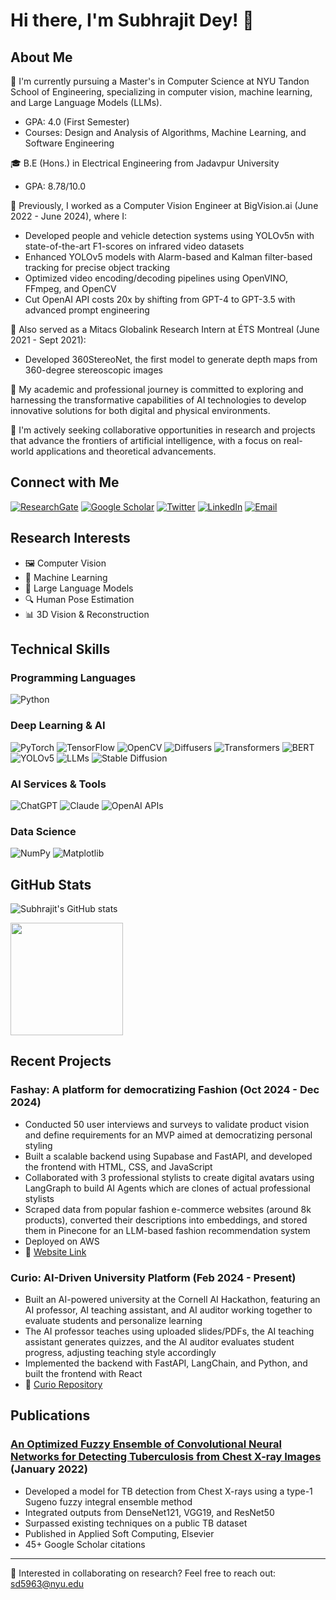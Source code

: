 # Hi there, I'm Subhrajit Dey! 👋

## About Me
🔭 I'm currently pursuing a Master's in Computer Science at NYU Tandon School of Engineering, specializing in computer vision, machine learning, and Large Language Models (LLMs).
- GPA: 4.0 (First Semester)
- Courses: Design and Analysis of Algorithms, Machine Learning, and Software Engineering

🎓 B.E (Hons.) in Electrical Engineering from Jadavpur University
- GPA: 8.78/10.0

🧠 Previously, I worked as a Computer Vision Engineer at BigVision.ai (June 2022 - June 2024), where I:
- Developed people and vehicle detection systems using YOLOv5n with state-of-the-art F1-scores on infrared video datasets
- Enhanced YOLOv5 models with Alarm-based and Kalman filter-based tracking for precise object tracking
- Optimized video encoding/decoding pipelines using OpenVINO, FFmpeg, and OpenCV
- Cut OpenAI API costs 20x by shifting from GPT-4 to GPT-3.5 with advanced prompt engineering

🌟 Also served as a Mitacs Globalink Research Intern at ÉTS Montreal (June 2021 - Sept 2021):
- Developed 360StereoNet, the first model to generate depth maps from 360-degree stereoscopic images

🌱 My academic and professional journey is committed to exploring and harnessing the transformative capabilities of AI technologies to develop innovative solutions for both digital and physical environments.

💬 I'm actively seeking collaborative opportunities in research and projects that advance the frontiers of artificial intelligence, with a focus on real-world applications and theoretical advancements.

## Connect with Me
[![ResearchGate](https://img.shields.io/badge/ResearchGate-00CCBB?style=for-the-badge&logo=ResearchGate&logoColor=white)](https://www.researchgate.net/profile/Subhrajit-Dey-3)
[![Google Scholar](https://img.shields.io/badge/Google_Scholar-4285F4?style=for-the-badge&logo=google-scholar&logoColor=white)](https://scholar.google.com/citations?user=qF5U1hIAAAAJ&hl=en)
[![Twitter](https://img.shields.io/badge/Twitter-1DA1F2?style=for-the-badge&logo=twitter&logoColor=white)](https://twitter.com/subhrajit608)
[![LinkedIn](https://img.shields.io/badge/LinkedIn-0077B5?style=for-the-badge&logo=linkedin&logoColor=white)](https://www.linkedin.com/in/subhrajit-dey-7a2784166/)
[![Email](https://img.shields.io/badge/Email-D14836?style=for-the-badge&logo=gmail&logoColor=white)](mailto:sd5963@nyu.edu)

## Research Interests
- 🖼️ Computer Vision
- 🤖 Machine Learning
- 🧠 Large Language Models
- 🔍 Human Pose Estimation
- 📊 3D Vision & Reconstruction

## Technical Skills

### Programming Languages
![Python](https://img.shields.io/badge/Python-3776AB?style=flat-square&logo=python&logoColor=white)

### Deep Learning & AI
![PyTorch](https://img.shields.io/badge/PyTorch-EE4C2C?style=flat-square&logo=pytorch&logoColor=white)
![TensorFlow](https://img.shields.io/badge/TensorFlow-FF6F00?style=flat-square&logo=tensorflow&logoColor=white)
![OpenCV](https://img.shields.io/badge/OpenCV-5C3EE8?style=flat-square&logo=opencv&logoColor=white)
![Diffusers](https://img.shields.io/badge/Diffusers-FF9E0F?style=flat-square&logo=huggingface&logoColor=white)
![Transformers](https://img.shields.io/badge/Transformers-FFD166?style=flat-square&logo=huggingface&logoColor=black)
![BERT](https://img.shields.io/badge/BERT-8A9A5B?style=flat-square&logo=huggingface&logoColor=white)
![YOLOv5](https://img.shields.io/badge/YOLOv5-00FFFF?style=flat-square&logo=yolo&logoColor=black)
![LLMs](https://img.shields.io/badge/LLMs-5A67D8?style=flat-square&logo=openai&logoColor=white)
![Stable Diffusion](https://img.shields.io/badge/Stable_Diffusion-7F52FF?style=flat-square&logo=stability-ai&logoColor=white)

### AI Services & Tools
![ChatGPT](https://img.shields.io/badge/ChatGPT-412991?style=flat-square&logo=openai&logoColor=white)
![Claude](https://img.shields.io/badge/Claude-5A67D8?style=flat-square&logo=anthropic&logoColor=white)
![OpenAI APIs](https://img.shields.io/badge/OpenAI_APIs-412991?style=flat-square&logo=openai&logoColor=white)

### Data Science
![NumPy](https://img.shields.io/badge/NumPy-013243?style=flat-square&logo=numpy&logoColor=white)
![Matplotlib](https://img.shields.io/badge/Matplotlib-11557C?style=flat-square&logo=python&logoColor=white)

## GitHub Stats

<!-- Use different parameters for more reliable stats -->
![Subhrajit's GitHub stats](https://github-readme-stats.vercel.app/api?username=subro608&count_private=true&show_icons=true&theme=radical&include_all_commits=true&custom_title=Contribution%20Statistics)

<!-- Languages with adjusted parameters -->
<a href="https://github.com/subro608">
  <img height="180em" src="https://github-readme-stats.vercel.app/api/top-langs/?username=subro608&layout=compact&langs_count=8&hide=html,css&theme=radical" />
</a>

## Recent Projects

### Fashay: A platform for democratizing Fashion (Oct 2024 - Dec 2024)
- Conducted 50 user interviews and surveys to validate product vision and define requirements for an MVP aimed at democratizing personal styling
- Built a scalable backend using Supabase and FastAPI, and developed the frontend with HTML, CSS, and JavaScript
- Collaborated with 3 professional stylists to create digital avatars using LangGraph to build AI Agents which are clones of actual professional stylists
- Scraped data from popular fashion e-commerce websites (around 8k products), converted their descriptions into embeddings, and stored them in Pinecone for an LLM-based fashion recommendation system
- Deployed on AWS
- 🔗 [Website Link](https://www.thefashay.com/)

### Curio: AI-Driven University Platform (Feb 2024 - Present)
- Built an AI-powered university at the Cornell AI Hackathon, featuring an AI professor, AI teaching assistant, and AI auditor working together to evaluate students and personalize learning
- The AI professor teaches using uploaded slides/PDFs, the AI teaching assistant generates quizzes, and the AI auditor evaluates student progress, adjusting teaching style accordingly
- Implemented the backend with FastAPI, LangChain, and Python, and built the frontend with React
- 🔗 [Curio Repository](https://github.com/Socratescrolls/backend)

## Publications

### [An Optimized Fuzzy Ensemble of Convolutional Neural Networks for Detecting Tuberculosis from Chest X-ray Images](https://www.sciencedirect.com/science/article/abs/pii/S1568494621009881) (January 2022)
- Developed a model for TB detection from Chest X-rays using a type-1 Sugeno fuzzy integral ensemble method
- Integrated outputs from DenseNet121, VGG19, and ResNet50
- Surpassed existing techniques on a public TB dataset
- Published in Applied Soft Computing, Elsevier
- 45+ Google Scholar citations

---

💼 Interested in collaborating on research? Feel free to reach out: [sd5963@nyu.edu](mailto:sd5963@nyu.edu)
